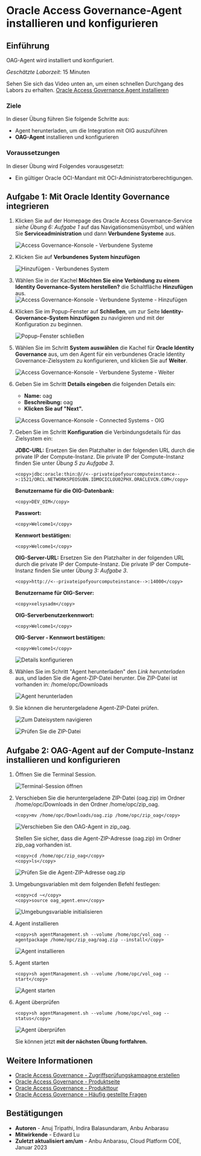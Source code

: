 # Oracle Access Governance-Agent installieren und konfigurieren

## Einführung

OAG-Agent wird installiert und konfiguriert.

_Geschätzte Laborzeit_: 15 Minuten

Sehen Sie sich das Video unten an, um einen schnellen Durchgang des Labors zu erhalten. [Oracle Access Governance Agent installieren](videohub:1_u4xrvpak)

### Ziele

In dieser Übung führen Sie folgende Schritte aus:

*   Agent herunterladen, um die Integration mit OIG auszuführen
*   **OAG-Agent** installieren und konfigurieren

### Voraussetzungen

In dieser Übung wird Folgendes vorausgesetzt:

*   Ein gültiger Oracle OCI-Mandant mit OCI-Administratorberechtigungen.

## Aufgabe 1: Mit Oracle Identity Governance integrieren

1.  Klicken Sie auf der Homepage des Oracle Access Governance-Service _siehe Übung 6: Aufgabe 1_ auf das Navigationsmenüsymbol, und wählen Sie **Serviceadministration** und dann **Verbundene Systeme** aus.
    
    ![Access Governance-Konsole - Verbundene Systeme](images/connected-systems.png)
    
2.  Klicken Sie auf **Verbundenes System hinzufügen**
    
    ![Hinzufügen - Verbundenes System](images/add-connected-system.png)
    
3.  Wählen Sie in der Kachel **Möchten Sie eine Verbindung zu einem Identity Governance-System herstellen?** die Schaltfläche **Hinzufügen** aus. ![Access Governance-Konsole - Verbundene Systeme - Hinzufügen](images/connected-system-page.png)
    
4.  Klicken Sie im Popup-Fenster auf **Schließen**, um zur Seite **Identity-Governance-System hinzufügen** zu navigieren und mit der Konfiguration zu beginnen.
    
    ![Popup-Fenster schließen](images/pop-up.png)
    
5.  Wählen Sie im Schritt **System auswählen** die Kachel für **Oracle Identity Governance** aus, um den Agent für ein verbundenes Oracle Identity Governance-Zielsystem zu konfigurieren, und klicken Sie auf **Weiter**.
    
    ![Access Governance-Konsole - Verbundene Systeme - Weiter](images/select-oig.png)
    
6.  Geben Sie im Schritt **Details eingeben** die folgenden Details ein:
    
    *   **Name:** oag
    *   **Beschreibung:** oag
    *   **Klicken Sie auf "Next".**
    
    ![Access Governance-Konsole - Connected Systems - OIG](images/oag-select-system.png)
    
7.  Geben Sie im Schritt **Konfiguration** die Verbindungsdetails für das Zielsystem ein:
    
    **JDBC-URL:** Ersetzen Sie den Platzhalter in der folgenden URL durch die private IP der Compute-Instanz. Die private IP der Compute-Instanz finden Sie unter _Übung 5 zu Aufgabe 3_.
    
        <copy>jdbc:oracle:thin:@//<--privateipofyourcomputeinstance-->:1521/ORCL.NETWORKSPEOSUBN.IDMOCICLOU02PHX.ORACLEVCN.COM</copy>
        
    
    **Benutzername für die OIG-Datenbank:**
    
        <copy>DEV_OIM</copy>
        
    
    **Passwort:**
    
        <copy>Welcome1</copy>
        
    
    **Kennwort bestätigen:**
    
        <copy>Welcome1</copy>
        
    
    **OIG-Server-URL:** Ersetzen Sie den Platzhalter in der folgenden URL durch die private IP der Compute-Instanz. Die private IP der Compute-Instanz finden Sie unter _Übung 3: Aufgabe 3_.
    
        <copy>http://<--privateipofyourcomputeinstance-->:14000</copy>
        
    
    **Benutzername für OIG-Server:**
    
        <copy>xelsysadm</copy>
        
    
    **OIG-Serverbenutzerkennwort:**
    
        <copy>Welcome1</copy>
        
    
    **OIG-Server - Kennwort bestätigen:**
    
        <copy>Welcome1</copy>
        
    
    ![Details konfigurieren](images/oag-connection-details.png)
    
8.  Wählen Sie im Schritt "Agent herunterladen" den _Link herunterladen_ aus, und laden Sie die Agent-ZIP-Datei herunter. Die ZIP-Datei ist vorhanden in: /home/opc/Downloads
    
    ![Agent herunterladen](images/oag-download-link.png)
    
9.  Sie können die heruntergeladene Agent-ZIP-Datei prüfen.
    
    ![Zum Dateisystem navigieren](images/locate-zip.png)
    
    ![Prüfen Sie die ZIP-Datei](images/verify-zip.png)
    

## Aufgabe 2: OAG-Agent auf der Compute-Instanz installieren und konfigurieren

1.  Öffnen Sie die Terminal Session.
    
    ![Terminal-Session öffnen](images/open-terminal-window.png)
    
2.  Verschieben Sie die heruntergeladene ZIP-Datei (oag.zip) im Ordner /home/opc/Downloads in den Ordner /home/opc/zip\_oag.
    
        <copy>mv /home/opc/Downloads/oag.zip /home/opc/zip_oag</copy>
        
    
    ![Verschieben Sie den OAG-Agent in zip_oag.](images/move-oag-agent.png)
    
    Stellen Sie sicher, dass die Agent-ZIP-Adresse (oag.zip) im Ordner zip\_oag vorhanden ist.
    
        <copy>cd /home/opc/zip_oag</copy>
        <copy>ls</copy>
        
    
    ![Prüfen Sie die Agent-ZIP-Adresse oag.zip](images/env_setup.png)
    
3.  Umgebungsvariablen mit dem folgenden Befehl festlegen:
    
        <copy>cd ~</copy>
        <copy>source oag_agent.env</copy>
        
    
    ![Umgebungsvariable initialisieren](images/terminal-oag.png)
    
4.  Agent installieren
    
        <copy>sh agentManagement.sh --volume /home/opc/vol_oag --agentpackage /home/opc/zip_oag/oag.zip --install</copy>
        
    
    ![Agent installieren](images/agent-install.png)
    
5.  Agent starten
    
        <copy>sh agentManagement.sh --volume /home/opc/vol_oag --start</copy>
        
    
    ![Agent starten](images/agent-start.png)
    
6.  Agent überprüfen
    
        <copy>sh agentManagement.sh --volume /home/opc/vol_oag --status</copy>
        
    
    ![Agent überprüfen](images/agent-status.png)
    
    Sie können jetzt **mit der nächsten Übung fortfahren.**
    

## Weitere Informationen

*   [Oracle Access Governance - Zugriffsprüfungskampagne erstellen](https://docs.oracle.com/en/cloud/paas/access-governance/pdapg/index.html)
*   [Oracle Access Governance - Produktseite](https://www.oracle.com/security/cloud-security/access-governance/)
*   [Oracle Access Governance - Produkttour](https://www.oracle.com/webfolder/s/quicktours/paas/pt-sec-access-governance/index.html)
*   [Oracle Access Governance - Häufig gestellte Fragen](https://www.oracle.com/security/cloud-security/access-governance/faq/)

## Bestätigungen

*   **Autoren** - Anuj Tripathi, Indira Balasundaram, Anbu Anbarasu
*   **Mitwirkende** - Edward Lu
*   **Zuletzt aktualisiert am/um** - Anbu Anbarasu, Cloud Platform COE, Januar 2023